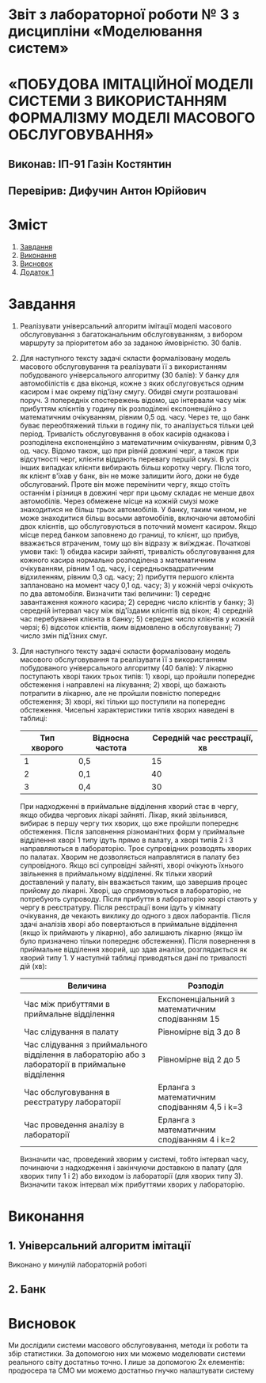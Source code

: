 <h1>Звіт
з лабораторної роботи  № 3 з дисципліни
«Моделювання систем»
</h1>

# «ПОБУДОВА ІМІТАЦІЙНОЇ МОДЕЛІ СИСТЕМИ З ВИКОРИСТАННЯМ ФОРМАЛІЗМУ МОДЕЛІ МАСОВОГО ОБСЛУГОВУВАННЯ»

## Виконав: ІП-91 Газін Костянтин

[//]: # ()
[//]: # ()
## Перевірив: Дифучин Антон Юрійович


# Зміст
1) [Завдання](#Завдання)
2) [Виконання](#Виконання)
3) [Висновок](#Висновок)
4) [Додаток 1](#Додаток-1)

# Завдання 
1. Реалізувати універсальний алгоритм імітації моделі масового
   обслуговування з багатоканальним обслуговуванням, з вибором
   маршруту за пріоритетом або за заданою ймовірністю. 30 балів.
2. Для наступного тексту задачі скласти формалізовану модель масового
   обслуговування та реалізувати її з використанням побудованого
   універсального алгоритму (30 балів):
   У банку для автомобілістів є два віконця, кожне з яких
   обслуговується одним касиром і має окрему під'їзну смугу. Обидві смуги
   розташовані поруч. З попередніх спостережень відомо, що інтервали часу
   між прибуттям клієнтів у годину пік розподілені експоненційно з
   математичним очікуванням, рівним 0,5 од. часу. Через те, що банк буває
   переобтяжений тільки в годину пік, то аналізується тільки цей період.
   Тривалість обслуговування в обох касирів однакова і розподілена
   експоненційно з математичним очікуванням, рівним 0,3 од. часу. Відомо
   також, що при рівній довжині черг, а також при відсутності черг, клієнти
   віддають перевагу першій смузі. В усіх інших випадках клієнти
   вибирають більш коротку чергу. Після того, як клієнт в'їхав у банк, він не
   може залишити його, доки не буде обслугований. Проте він може
   перемінити чергу, якщо стоїть останнім і різниця в довжині черг при
   цьому складає не менше двох автомобілів. Через обмежене місце на
   кожній смузі може знаходитися не більш трьох автомобілів. У банку,
   таким чином, не може знаходитися більш восьми автомобілів, включаючи
   автомобілі двох клієнтів, що обслуговуються в поточний момент
   касиром. Якщо місце перед банком заповнено до границі, то клієнт, що
   прибув, вважається втраченим, тому що він відразу ж виїжджає.
   Початкові умови такі: 1) обидва касири зайняті, тривалість
   обслуговування для кожного касира нормально розподілена з
   математичним очікуванням, рівним 1 од. часу, і середньоквадратичним
   відхиленням, рівним 0,3 од. часу; 2) прибуття першого клієнта
   заплановано на момент часу 0,1 од. часу; 3) у кожній черзі очікують по
   два автомобіля.
   Визначити такі величини: 1) середнє завантаження кожного касира; 2) середнє число клієнтів у банку; 3) середній інтервал часу між
   від'їздами клієнтів від вікон; 4) середній час перебування клієнта в банку; 5) середнє число клієнтів у кожній черзі; 6) відсоток клієнтів, яким
   відмовлено в обслуговуванні; 7) число змін під'їзних смуг.
3. Для наступного тексту задачі скласти формалізовану модель масового
   обслуговування та реалізувати її з використанням побудованого
   універсального алгоритму (40 балів):
   У лікарню поступають хворі таких трьох типів: 1) хворі, що
   пройшли попереднє обстеження і направлені на лікування; 2) хворі, що
   бажають потрапити в лікарню, але не пройшли повністю попереднє
   обстеження; 3) хворі, які тільки що поступили на попереднє обстеження.
   Чисельні характеристики типів хворих наведені в таблиці:

   | Тип хворого | Відносна частота | Середній час реєстрації, хв |
   |-------------|------------------|-----------------------------|
   | 1           | 0,5              | 15               |
   | 2           | 0,1              | 40               |
   | 3           | 0,4              | 30               |

   При надходженні в приймальне відділення хворий стає в чергу,
   якщо обидва чергових лікарі зайняті. Лікар, який звільнився, вибирає в
   першу чергу тих хворих, що вже пройшли попереднє обстеження. Після
   заповнення різноманітних форм у приймальне відділення хворі 1 типу
   ідуть прямо в палату, а хворі типів 2 і 3 направляються в лабораторію.
   Троє супровідних розводять хворих по палатах. Хворим не дозволяється
   направлятися в палату без супровідного. Якщо всі супровідні зайняті,
   хворі очікують їхнього звільнення в приймальному відділенні. Як тільки
   хворий доставлений у палату, він вважається таким, що завершив процес
   прийому до лікарні.
   Хворі, що спрямовуються в лабораторію, не потребують супроводу.
   Після прибуття в лабораторію хворі стають у чергу в реєстратуру. Після
   реєстрації вони ідуть у кімнату очікування, де чекають виклику до одного
   з двох лаборантів. Після здачі аналізів хворі або повертаються в
   приймальне відділення (якщо їх приймають у лікарню), або залишають
   лікарню (якщо їм було призначено тільки попереднє обстеження). Після
   повернення в приймальне відділення хворий, що здав аналізи,
   розглядається як хворий типу 1.
   У наступній таблиці приводяться дані по тривалості дій (хв):
   
   | Величина                                   | Розподіл                                       |
   |------------------------------------------------|--------------|
   | Час між прибуттями в приймальне відділення | Експоненціальний з математичним сподіванням 15 |
   | Час слідування в палату | Рівномірне від 3 до 8                          |
   | Час слідування з приймального відділення в лабораторію або з лабораторії в приймальне відділення | Рівномірне від 2 до 5                          |
   | Час обслуговування в реєстратуру лабораторії | Ерланга з математичним сподіванням 4,5 і k=3   |
   | Час проведення аналізу в лабораторії | Ерланга з математичним сподіванням 4 і k=2 |

   Визначити час, проведений хворим у системі, тобто інтервал часу,
   починаючи з надходження і закінчуючи доставкою в палату (для хворих
   типу 1 і 2) або виходом із лабораторії (для хворих типу 3). Визначити
   також інтервал між прибуттями хворих у лабораторію.

# Виконання

## 1. Універсальний алгоритм імітації
Виконано у минулій лабораторній роботі
## 2. Банк


# Висновок
Ми дослідили системи масового обслуговування, методи їх роботи та збір статистики.
За допомогою них ми можемо моделювати системи реального світу достатньо точно.
І лише за допомогою 2х елементів: продюсера та СМО ми можемо достатньо гнучко
налаштувати систему